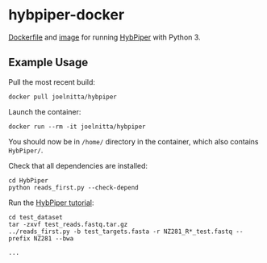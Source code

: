 # hybpiper-docker

[Dockerfile](https://github.com/joelnitta/hybpiper-docker/blob/master/Dockerfile) and [image](https://hub.docker.com/r/joelnitta/hybpiper/) for running [HybPiper](https://github.com/mossmatters/HybPiper) with Python 3.

## Example Usage

Pull the most recent build:

```
docker pull joelnitta/hybpiper
```

Launch the container:

```
docker run --rm -it joelnitta/hybpiper
```

You should now be in `/home/` directory in the container, which also contains `HybPiper/`.

Check that all dependencies are installed:

```
cd HybPiper
python reads_first.py --check-depend
```

Run the [HybPiper tutorial](https://github.com/mossmatters/HybPiper/wiki/Tutorial):

```
cd test_dataset
tar -zxvf test_reads.fastq.tar.gz
../reads_first.py -b test_targets.fasta -r NZ281_R*_test.fastq --prefix NZ281 --bwa

...
```
